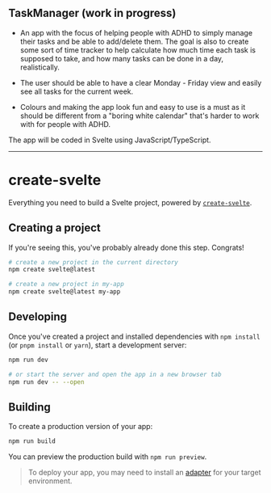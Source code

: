 ## TaskManager (work in progress)

- An app with the focus of helping people with ADHD to simply manage their tasks and be able to add/delete them. The goal is also to create some sort of time tracker to help calculate how much time each task is supposed to take, and how many tasks can be done in a day, realistically.

- The user should be able to have a clear Monday - Friday view and easily see all tasks for the current week. 

- Colours and making the app look fun and easy to use is a must as it should be different from a "boring white calendar" that's harder to work with for people with ADHD. 

The app will be coded in Svelte using JavaScript/TypeScript.

---------------------------------------------------------------------

# create-svelte

Everything you need to build a Svelte project, powered by [`create-svelte`](https://github.com/sveltejs/kit/tree/master/packages/create-svelte).

## Creating a project

If you're seeing this, you've probably already done this step. Congrats!

```bash
# create a new project in the current directory
npm create svelte@latest

# create a new project in my-app
npm create svelte@latest my-app
```

## Developing

Once you've created a project and installed dependencies with `npm install` (or `pnpm install` or `yarn`), start a development server:

```bash
npm run dev

# or start the server and open the app in a new browser tab
npm run dev -- --open
```

## Building

To create a production version of your app:

```bash
npm run build
```

You can preview the production build with `npm run preview`.

> To deploy your app, you may need to install an [adapter](https://kit.svelte.dev/docs/adapters) for your target environment.
